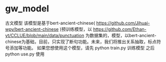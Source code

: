 # gw_model
古文模型
该模型是基于bert-ancient-chinese( https://github.com/Jihuai-wpy/bert-ancient-chinese )预训练模型，以 https://github.com/Ethan-yt/CCLUE/blob/main/data/punctuation 为数据集的，模型，以bert-ancient-chinese为基础，目前，只实现了断句功能。未来，我们将推出关系抽取，标点符号添加等功能。
如果您想使用这个模型，请先 
python train.py 训练模型
之后
python use.py 使用
